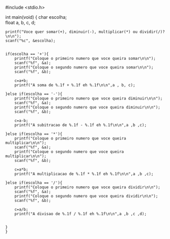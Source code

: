 #include <stdio.h>

int main(void)
{
	char escolha;	
	float a, b, c, d;
	
	printf("Voce quer somar(+), diminuir(-), multiplicar(*) ou dividir(/)?\n\n");
	scanf("%c", &escolha);
	
	
	if(escolha == '+'){
		printf("Coloque o primeiro numero que voce queira somar\n\n");
		scanf("%f", &a);
		printf("Coloque o segundo numero que voce queira somar\n\n");
		scanf("%f", &b);
		
		c=a+b;
		printf("A soma de %.1f + %.1f eh %.1f\n\n",a , b, c);
	
	}else if(escolha == '-'){
		printf("Coloque o primeiro numero que voce queira diminuir\n\n");
		scanf("%f", &a);
		printf("Coloque o segundo numero que voce queira diminuir\n\n");
		scanf("%f", &b);
		
		c=a-b;
		printf("A subitracao de %.1f - %.1f eh %.1f\n\n",a ,b ,c);		
		
	}else if(escolha == '*'){	
		printf("Coloque o primeiro numero que voce queira multiplicar\n\n");
		scanf("%f", &a);
		printf("Coloque o segundo numero que voce queira multiplicar\n\n");
		scanf("%f", &b);
		
		c=a*b;
		printf("A multiplicacao de %.1f * %.1f eh %.1f\n\n",a ,b ,c);	
	
	}else if(escolha == '/'){	
		printf("Coloque o primeiro numero que voce queira dividir\n\n");
		scanf("%f", &a);
		printf("Coloque o segundo numero que voce queira dividir\n\n");
		scanf("%f", &b);
		
		c=a/b;
		printf("A divisao de %.1f / %.1f eh %.1f\n\n",a ,b ,c ,d);	
	

	}
	}	

